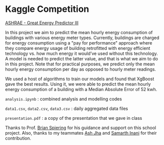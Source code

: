 # Kaggle Competition
[ASHRAE - Great Energy Predictor III](https://www.kaggle.com/c/ashrae-energy-prediction/data)

In this project we aim to predict the mean hourly energy consumption of buildings with various energy meter types. Currently, buildings are charged for energy consumption using a "pay for performance" approach where they compare energy usage of building retrofitted with energy efficient technology vs. how much energy it would’ve used without this technology. A model is needed to predict the latter value, and that is what we aim to do in this project. Note that for practical purposes, we predict only the mean hourly energy consumption per day as opposed to hourly meter readings.

We used a host of algorithms to train our models and found that XgBoost gave the best results. Using it, we were able to predict the mean hourly energy consumption of a building with a Median Absolute Error of 52 kwh.

`analysis.ipynb` : combined analysis and modelling codes

`data1.csv`, `data2.csv`, `data3.csv` : daily aggregated data files

`presentation.pdf` : a copy of the presentation that we gave in class

Thanks to Prof. [Brian Spiering](https://github.com/brianspiering) for his guidance and support on this school project. Also, thanks to my teammates [Ash Jha](https://github.com/ash-jha) and [Samarth Inani](https://github.com/samarthinani94) for their contribution.
